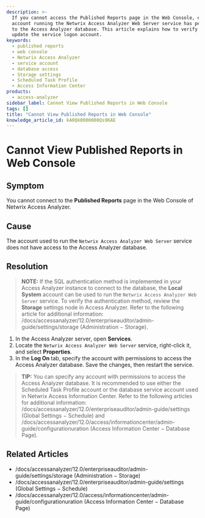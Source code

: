 ```yaml
---
description: >-
  If you cannot access the Published Reports page in the Web Console, ensure the
  account running the Netwrix Access Analyzer Web Server service has permissions
  to the Access Analyzer database. This article explains how to verify and
  update the service logon account.
keywords:
  - published reports
  - web console
  - Netwrix Access Analyzer
  - service account
  - database access
  - Storage settings
  - Scheduled Task Profile
  - Access Information Center
products:
  - access-analyzer
sidebar_label: Cannot View Published Reports in Web Console
tags: []
title: "Cannot View Published Reports in Web Console"
knowledge_article_id: kA0Qk0000000Qs9KAE
---
```


# Cannot View Published Reports in Web Console

## Symptom

You cannot connect to the **Published Reports** page in the Web Console of Netwrix Access Analyzer.

## Cause

The account used to run the `Netwrix Access Analyzer Web Server` service does not have access to the Access Analyzer database.

## Resolution

> **NOTE:** If the SQL authentication method is implemented in your Access Analyzer instance to connect to the database, the **Local System** account can be used to run the `Netwrix Access Analyzer Web Server` service. To verify the authentication method, review the **Storage** settings node in Access Analyzer. Refer to the following article for additional information: /docs/accessanalyzer/12.0/enterpriseauditor/admin-guide/settings/storage (Administration − Storage).

1. In the Access Analyzer server, open **Services**.
2. Locate the `Netwrix Access Analyzer Web Server` service, right-click it, and select **Properties**.
3. In the **Log On** tab, specify the account with permissions to access the Access Analyzer database. Save the changes, then restart the service.

> **TIP:** You can specify any account with permissions to access the Access Analyzer database. It is recommended to use either the Scheduled Task Profile account or the database service account used in Netwrix Access Information Center. Refer to the following articles for additional information: /docs/accessanalyzer/12.0/enterpriseauditor/admin-guide/settings (Global Settings − Schedule) and /docs/accessanalyzer/12.0/access/informationcenter/admin-guide/configurationuration (Access Information Center − Database Page).

## Related Articles

- /docs/accessanalyzer/12.0/enterpriseauditor/admin-guide/settings/storage (Administration − Storage)
- /docs/accessanalyzer/12.0/enterpriseauditor/admin-guide/settings (Global Settings − Schedule)
- /docs/accessanalyzer/12.0/access/informationcenter/admin-guide/configurationuration (Access Information Center − Database Page)
